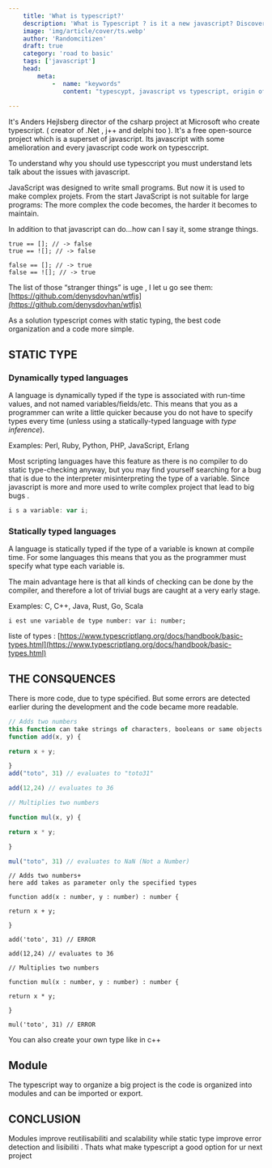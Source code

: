 ```yaml
---
    title: 'What is typescript?'
    description: 'What is Typescript ? is it a new javascript? Discover the basics of the typescript , his origin and his advantage  against  javascript'
    image: 'img/article/cover/ts.webp'
    author: 'Randomcitizen'
    draft: true
    category: 'road to basic'
    tags: ['javascript']
    head:
        meta: 
            -  name: "keywords"
               content: "typescypt, javascript vs typescript, origin of typescript"
            
---
```




It's Anders Hejlsberg director of the csharp project at Microsoft who create typescript. ( creator of .Net , j++ and delphi too ). It's a free open-source project which is a superset of javascript. Its javascript with some amelioration and every javascript code work on typesccript.

To understand why you should use typesccript you must understand lets talk about the issues with javascript.

JavaScript was designed to write small programs. But now it is used to make complex projets. From the start JavaScript is not suitable for large programs: The more complex the code becomes, the harder it becomes to maintain.

In addition to that javascript can do…how can I say it, some strange things.

```tsx
true == []; // -> false
true == ![]; // -> false

false == []; // -> true
false == ![]; // -> true
```

The list of those “stranger things” is uge , I let u go see them:[https://github.com/denysdovhan/wtfjs](https://github.com/denysdovhan/wtfjs)

As a solution typescript comes with static typing, the best code organization and a code more simple. 


## STATIC TYPE

### Dynamically typed languages

A language is dynamically typed if the type is associated with run-time values, and not named variables/fields/etc. This means that you as a programmer can write a little quicker because you do not have to specify types every time (unless using a statically-typed language with *type inference*).

Examples: Perl, Ruby, Python, PHP, JavaScript, Erlang

Most scripting languages have this feature as there is no compiler to do static type-checking anyway, but you may find yourself searching for a bug that is due to the interpreter misinterpreting the type of a variable.  Since javascript is more and more used to write complex project that lead to big bugs .

```jsx
i s a variable: var i;
```

### Statically typed languages

A language is statically typed if the type of a variable is known at compile time. For some languages this means that you as the programmer must specify what type each variable is.

The main advantage here is that all kinds of checking can be done by the compiler, and therefore a lot of trivial bugs are caught at a very early stage.

Examples: C, C++, Java, Rust, Go, Scala

```tsx
i est une variable de type number: var i: number;
```

liste of types : [https://www.typescriptlang.org/docs/handbook/basic-types.html](https://www.typescriptlang.org/docs/handbook/basic-types.html)

## THE CONSQUENCES

There is more code, due to type spécified. But some errors are detected earlier during the development and the code became more readable.

```jsx
// Adds two numbers
this function can take strings of characters, booleans or same objects as parameters.
function add(x, y) {

return x + y;

}
add("toto", 31) // evaluates to "toto31"

add(12,24) // evaluates to 36

// Multiplies two numbers

function mul(x, y) {

return x * y;

}

mul("toto", 31) // evaluates to NaN (Not a Number)
```

```tsx
// Adds two numbers+
here add takes as parameter only the specified types

function add(x : number, y : number) : number {

return x + y;

}

add('toto', 31) // ERROR

add(12,24) // evaluates to 36

// Multiplies two numbers

function mul(x : number, y : number) : number {

return x * y;

}

mul('toto', 31) // ERROR
```

You can also create your own type like in c++

## Module

The typescript way to organize a big project is the code is organized into modules and can be imported or export.

## CONCLUSION

Modules improve reutilisabiliti and scalability while static type improve error detection and lisibiliti . Thats what make typescript a good option for ur next project